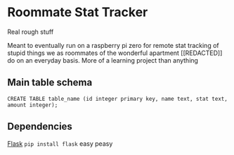 # Roommate Stat Tracker

Real rough stuff

Meant to eventually run on a raspberry pi zero for remote stat tracking of stupid things we as roommates of the wonderful apartment [[REDACTED]] do on an everyday basis. More of a learning project than anything 

## Main table schema

`CREATE TABLE table_name (id integer primary key, name text, stat text, amount integer);`

## Dependencies

[Flask](https://palletsprojects.com/p/flask/) `pip install flask` easy peasy
